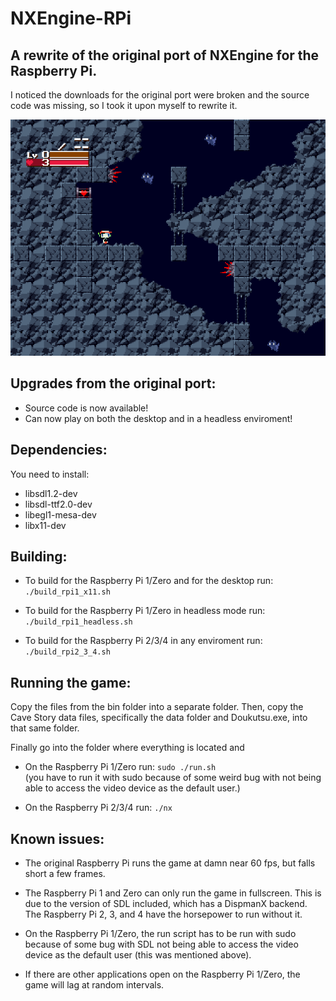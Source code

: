 # NXEngine-RPi
A rewrite of the original port of NXEngine for the Raspberry Pi.
---
I noticed the downloads for the original port were broken and the source code was missing, so I took it upon myself to rewrite it.

![Screenshot](https://raw.githubusercontent.com/PokeEngineer/NXEngine-RPi/master/screenshots/nxengine1.png)

## Upgrades from the original port:
* Source code is now available!
* Can now play on both the desktop and in a headless enviroment!

## Dependencies:
You need to install:
* libsdl1.2-dev
* libsdl-ttf2.0-dev
* libegl1-mesa-dev
* libx11-dev

## Building:
* To build for the Raspberry Pi 1/Zero and for the desktop run: `./build_rpi1_x11.sh`

* To build for the Raspberry Pi 1/Zero in headless mode run: `./build_rpi1_headless.sh`

* To build for the Raspberry Pi 2/3/4 in any enviroment run: `./build_rpi2_3_4.sh`

## Running the game:
Copy the files from the bin folder into a separate folder. Then, copy the Cave Story data files, specifically the data folder and Doukutsu.exe, into that same folder.

Finally go into the folder where everything is located and

* On the Raspberry Pi 1/Zero run: `sudo ./run.sh`\
(you have to run it with sudo because of some weird bug with not being able to access the video device as the default user.)

* On the Raspberry Pi 2/3/4 run: `./nx`

## Known issues:
* The original Raspberry Pi runs the game at damn near 60 fps, but falls short a few frames.

* The Raspberry Pi 1 and Zero can only run the game in fullscreen. This is due to the version of SDL included, which has a DispmanX backend. The Raspberry Pi 2, 3, and 4 have the horsepower to run without it.

* On the Raspberry Pi 1/Zero, the run script has to be run with sudo because of some bug with SDL not being able to access the video device as the default user (this was mentioned above).

* If there are other applications open on the Raspberry Pi 1/Zero, the game will lag at random intervals.
